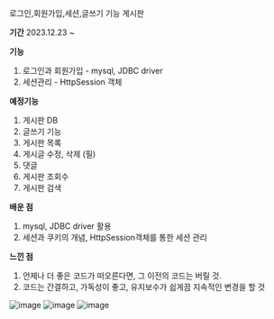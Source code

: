 
로그인,회원가입,세션,글쓰기 기능 게시판

**기간** 2023.12.23 ~

**기능**
1. 로그인과 회원가입 - mysql, JDBC driver
2. 세션관리 - HttpSession 객체


**예정기능**
1. 게시판 DB
2. 글쓰기 기능
3. 게시판 목록
4. 게시글 수정, 삭제 (필)
5. 댓글
6. 게시판 조회수
7. 게시판 검색 

**배운 점**
1. mysql, JDBC driver 활용
2. 세션과 쿠키의 개념, HttpSession객체를 통한 세션 관리

**느낀 점**
1. 언제나 더 좋은 코드가 떠오른다면, 그 이전의 코드는 버릴 것.
2. 코드는 간결하고, 가독성이 좋고, 유지보수가 쉽게끔 지속적인 변경을 할 것

![image](https://github.com/minjikimkim2222/BBS/assets/96869808/f57d22af-02ac-49f0-a0d4-9ae8d4e934b3)
![image](https://github.com/minjikimkim2222/BBS/assets/96869808/abb35b60-cf7b-4180-85f9-25eb4f106957)
![image](https://github.com/minjikimkim2222/BBS/assets/96869808/9bc004b0-8525-4732-808a-b11f5c2fcec3)
